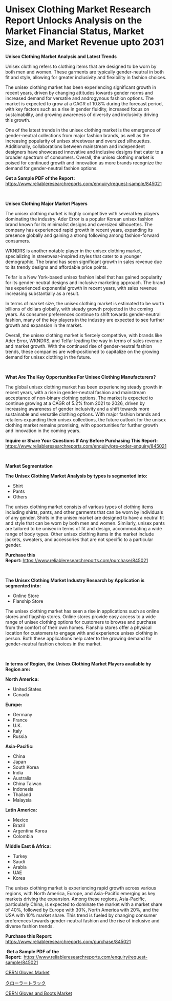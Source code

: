 <p><h1>Unisex Clothing Market Research Report Unlocks Analysis on the Market Financial Status, Market Size, and Market Revenue upto 2031</h1></p><p><strong>Unisex Clothing Market Analysis and Latest Trends</strong></p>
<p><p>Unisex clothing refers to clothing items that are designed to be worn by both men and women. These garments are typically gender-neutral in both fit and style, allowing for greater inclusivity and flexibility in fashion choices.</p><p>The unisex clothing market has been experiencing significant growth in recent years, driven by changing attitudes towards gender norms and increased demand for versatile and androgynous fashion options. The market is expected to grow at a CAGR of 10.8% during the forecast period, with key factors such as a rise in gender fluidity, increased focus on sustainability, and growing awareness of diversity and inclusivity driving this growth.</p><p>One of the latest trends in the unisex clothing market is the emergence of gender-neutral collections from major fashion brands, as well as the increasing popularity of unisex streetwear and oversized silhouettes. Additionally, collaborations between mainstream and independent designers have showcased innovative and inclusive designs that cater to a broader spectrum of consumers. Overall, the unisex clothing market is poised for continued growth and innovation as more brands recognize the demand for gender-neutral fashion options.</p></p>
<p><strong>Get a Sample PDF of the Report:&nbsp;</strong> <a href="https://www.reliableresearchreports.com/enquiry/request-sample/845021">https://www.reliableresearchreports.com/enquiry/request-sample/845021</a></p>
<p>&nbsp;</p>
<p><strong>Unisex Clothing Major Market Players</strong></p>
<p><p>The unisex clothing market is highly competitive with several key players dominating the industry. Ader Error is a popular Korean unisex fashion brand known for its minimalist designs and oversized silhouettes. The company has experienced rapid growth in recent years, expanding its presence globally and gaining a strong following among fashion-forward consumers.</p><p>WKNDRS is another notable player in the unisex clothing market, specializing in streetwear-inspired styles that cater to a younger demographic. The brand has seen significant growth in sales revenue due to its trendy designs and affordable price points.</p><p>Telfar is a New York-based unisex fashion label that has gained popularity for its gender-neutral designs and inclusive marketing approach. The brand has experienced exponential growth in recent years, with sales revenue increasing substantially as a result.</p><p>In terms of market size, the unisex clothing market is estimated to be worth billions of dollars globally, with steady growth projected in the coming years. As consumer preferences continue to shift towards gender-neutral fashion, many of the key players in the industry are expected to see further growth and expansion in the market.</p><p>Overall, the unisex clothing market is fiercely competitive, with brands like Ader Error, WKNDRS, and Telfar leading the way in terms of sales revenue and market growth. With the continued rise of gender-neutral fashion trends, these companies are well-positioned to capitalize on the growing demand for unisex clothing in the future.</p></p>
<p>&nbsp;</p>
<p><strong>What Are The Key Opportunities For Unisex Clothing Manufacturers?</strong></p>
<p><p>The global unisex clothing market has been experiencing steady growth in recent years, with a rise in gender-neutral fashion and mainstream acceptance of non-binary clothing options. The market is expected to continue growing at a CAGR of 5.2% from 2021 to 2026, driven by increasing awareness of gender inclusivity and a shift towards more sustainable and versatile clothing options. With major fashion brands and retailers expanding their unisex collections, the future outlook for the unisex clothing market remains promising, with opportunities for further growth and innovation in the coming years.</p></p>
<p><strong>Inquire or Share Your Questions If Any Before Purchasing This Report:</strong> <a href="https://www.reliableresearchreports.com/enquiry/pre-order-enquiry/845021">https://www.reliableresearchreports.com/enquiry/pre-order-enquiry/845021</a></p>
<p>&nbsp;</p>
<p><strong>Market Segmentation</strong></p>
<p><strong>The Unisex Clothing Market Analysis by types is segmented into:</strong></p>
<p><ul><li>Shirt</li><li>Pants</li><li>Others</li></ul></p>
<p><p>The unisex clothing market consists of various types of clothing items including shirts, pants, and other garments that can be worn by individuals of any gender. Shirts in the unisex market are designed to have a neutral fit and style that can be worn by both men and women. Similarly, unisex pants are tailored to be unisex in terms of fit and design, accommodating a wide range of body types. Other unisex clothing items in the market include jackets, sweaters, and accessories that are not specific to a particular gender.</p></p>
<p><strong>Purchase this Report:&nbsp;</strong><a href="https://www.reliableresearchreports.com/purchase/845021">https://www.reliableresearchreports.com/purchase/845021</a></p>
<p>&nbsp;</p>
<p><strong>The Unisex Clothing Market Industry Research by Application is segmented into:</strong></p>
<p><ul><li>Online Store</li><li>Flanship Store</li></ul></p>
<p><p>The unisex clothing market has seen a rise in applications such as online stores and flagship stores. Online stores provide easy access to a wide range of unisex clothing options for customers to browse and purchase from the comfort of their own homes. Flanship stores offer a physical location for customers to engage with and experience unisex clothing in person. Both these applications help cater to the growing demand for gender-neutral fashion choices in the market.</p></p>
<p>&nbsp;</p>
<p><strong>In terms of Region, the Unisex Clothing Market Players available by Region are:</strong></p>
<p>
    <p> <strong> North America: </strong>
        <ul>
            <li>United States</li>
            <li>Canada</li>
        </ul>
        </p> 
    <p> <strong> Europe: </strong>
        <ul>
            <li>Germany</li>
            <li>France</li>
            <li>U.K.</li>
            <li>Italy</li>
            <li>Russia</li>
        </ul>
        </p> 
    <p> <strong> Asia-Pacific: </strong>
        <ul>
            <li>China</li>
            <li>Japan</li>
            <li>South Korea</li>
            <li>India</li>
            <li>Australia</li>
            <li>China Taiwan</li>
            <li>Indonesia</li>
            <li>Thailand</li>
            <li>Malaysia</li>
        </ul>
        </p> 
    <p> <strong> Latin America: </strong>
        <ul>
            <li>Mexico</li>
            <li>Brazil</li>
            <li>Argentina Korea</li>
            <li>Colombia</li>
        </ul>
        </p> 
    <p> <strong> Middle East & Africa: </strong>
        <ul>
            <li>Turkey</li>
            <li>Saudi</li>
            <li>Arabia</li>
            <li>UAE</li>
            <li>Korea</li>
        </ul>
    </p>
    </p>
<p><p>The unisex clothing market is experiencing rapid growth across various regions, with North America, Europe, and Asia-Pacific emerging as key markets driving the expansion. Among these regions, Asia-Pacific, particularly China, is expected to dominate the market with a market share of 40%, followed by Europe with 30%, North America with 20%, and the USA with 10% market share. This trend is fueled by changing consumer preferences towards gender-neutral fashion and the rise of inclusive and diverse fashion trends.</p></p>
<p><strong>Purchase this Report: </strong><a href="https://www.reliableresearchreports.com/purchase/845021">https://www.reliableresearchreports.com/purchase/845021</a></p>
<p>&nbsp;<strong>Get a Sample PDF of the Report:&nbsp;&nbsp;</strong><a href="https://www.reliableresearchreports.com/enquiry/request-sample/845021">https://www.reliableresearchreports.com/enquiry/request-sample/845021</a></p>
<p><strong></strong></p>
<p><p><a href="https://github.com/wusalecollins540tpqoz/Market-Research-Report-List-1/blob/main/cbrn-gloves-market.md">CBRN Gloves Market</a></p><p><a href="https://medium.com/@lillianamurazik2023/%E3%82%AF%E3%83%AD%E3%83%BC%E3%83%A9%E3%83%BC%E3%83%88%E3%83%A9%E3%83%83%E3%82%AF%E5%B8%82%E5%A0%B4-%E3%82%BF%E3%82%A4%E3%83%97-%E3%82%A2%E3%83%97%E3%83%AA%E3%82%B1%E3%83%BC%E3%82%B7%E3%83%A7%E3%83%B3-%E5%9C%B0%E7%90%86%E3%81%AB%E3%82%88%E3%82%8B%E5%8C%85%E6%8B%AC%E7%9A%84%E3%81%AA%E8%A9%95%E4%BE%A1-d5eafb2c7371">クローラートラック</a></p><p><a href="https://github.com/pjcfca/Market-Research-Report-List-1/blob/main/cbrn-gloves-and-boots-market.md">CBRN Gloves and Boots Market</a></p></p>